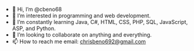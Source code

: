 - 👋 Hi, I’m @cbeno68
- 👀 I’m interested in programming and web development.
- 🌱 I’m constantly learning Java, C#, HTML, CSS, PHP, SQL, JavaScript, ASP, and Python. 
- 💞️ I’m looking to collaborate on anything and everything.
- 📫 How to reach me email: chrisbeno692@gmail.com

<!---
cbeno68/cbeno68 is a ✨ special ✨ repository because its `README.md` (this file) appears on your GitHub profile.
You can click the Preview link to take a look at your changes.
--->
